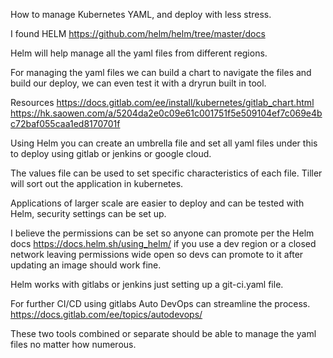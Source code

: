 How to manage Kubernetes YAML, and deploy with less stress. 

I found HELM https://github.com/helm/helm/tree/master/docs

Helm will help manage all the yaml files from different regions. 

For managing the yaml files we can build a chart to navigate the files and build our deploy, we can even test it with a dryrun built in tool.

Resources https://docs.gitlab.com/ee/install/kubernetes/gitlab_chart.html
https://hk.saowen.com/a/5204da2e0c09e61c001751f5e509104ef7c069e4bc72baf055caa1ed8170701f

Using Helm you can create an umbrella file and set all yaml files under this to deploy using gitlab or jenkins or google cloud. 

The values file can be used to set specific characteristics of each file. Tiller will sort out the application in kubernetes.

Applications of larger scale are easier to deploy and can be tested with Helm, security settings can be set up. 

I believe the permissions can be set so anyone can promote per the Helm docs https://docs.helm.sh/using_helm/ if you use a dev
region or a closed network leaving permissions wide open so devs can promote to it after updating an image should work fine. 

Helm works with gitlabs or jenkins just setting up a git-ci.yaml file. 

For further CI/CD using gitlabs Auto DevOps can streamline the process. 
https://docs.gitlab.com/ee/topics/autodevops/

These two tools combined or separate should be able to manage the yaml files no matter how numerous. 
